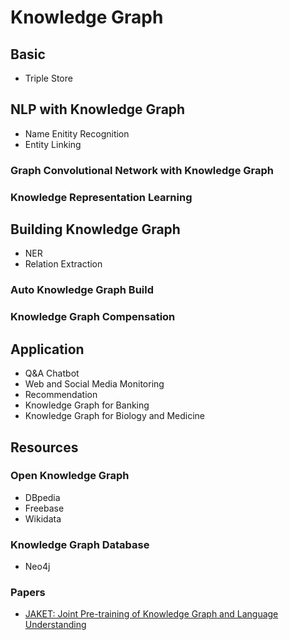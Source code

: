 # Knowledge Graph

## Basic

* Triple Store


## NLP with Knowledge Graph

* Name Enitity Recognition
* Entity Linking

### Graph Convolutional Network with Knowledge Graph

### Knowledge Representation Learning

## Building Knowledge Graph 

* NER
* Relation Extraction

### Auto Knowledge Graph Build

### Knowledge Graph Compensation

## Application

* Q&A Chatbot
* Web and Social Media Monitoring
* Recommendation
* Knowledge Graph for Banking
* Knowledge Graph for Biology and Medicine




## Resources

### Open Knowledge Graph

* DBpedia
* Freebase
* Wikidata

### Knowledge Graph Database

* Neo4j

### Papers

* [JAKET: Joint Pre-training of Knowledge Graph and Language Understanding](https://arxiv.org/abs/2010.00796)
